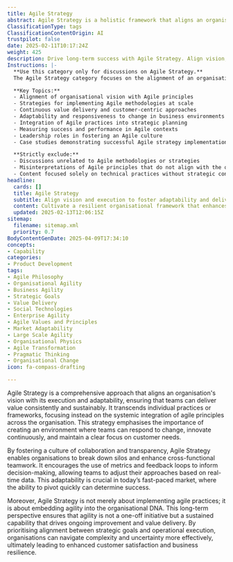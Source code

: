 ```yaml
---
title: Agile Strategy
abstract: Agile Strategy is a holistic framework that aligns an organisation's vision with its operational execution and adaptability, enabling teams to consistently and sustainably deliver value. Originating from the principles of agile methodologies, this approach transcends individual practices by promoting the systemic integration of agile values throughout the organisation. It is essential for fostering an environment that encourages responsiveness to change, continuous innovation, and a strong focus on customer needs. By cultivating a culture of collaboration and transparency, Agile Strategy helps dismantle silos and enhances cross-functional teamwork. It advocates for the use of metrics and feedback loops to guide decision-making, allowing teams to adapt their strategies based on real-time insights. This level of adaptability is vital in today's rapidly evolving market, where the capacity to pivot swiftly can significantly influence success. Furthermore, Agile Strategy is about embedding agility into the organisational culture, ensuring that it becomes a sustained capability rather than a temporary initiative. This long-term focus on aligning strategic objectives with operational execution equips organisations to navigate complexity and uncertainty more effectively, ultimately leading to improved customer satisfaction and enhanced business resilience.
ClassificationType: tags
ClassificationContentOrigin: AI
trustpilot: false
date: 2025-02-11T10:17:24Z
weight: 425
description: Drive long-term success with Agile Strategy. Align vision, execution, and adaptability to deliver continuous value.
Instructions: |-
  **Use this category only for discussions on Agile Strategy.**  
  The Agile Strategy category focuses on the alignment of an organisation's vision, execution, and adaptability to foster long-term success through Agile methodologies. It emphasises the importance of continuous value delivery and the integration of Agile principles into strategic planning and decision-making processes.

  **Key Topics:**
  - Alignment of organisational vision with Agile principles
  - Strategies for implementing Agile methodologies at scale
  - Continuous value delivery and customer-centric approaches
  - Adaptability and responsiveness to change in business environments
  - Integration of Agile practices into strategic planning
  - Measuring success and performance in Agile contexts
  - Leadership roles in fostering an Agile culture
  - Case studies demonstrating successful Agile strategy implementation

  **Strictly exclude:**
  - Discussions unrelated to Agile methodologies or strategies
  - Misinterpretations of Agile principles that do not align with the original theories
  - Content focused solely on technical practices without strategic context
headline:
  cards: []
  title: Agile Strategy
  subtitle: Align vision and execution to foster adaptability and deliver ongoing value through strategic insights and evidence-based practices.
  content: Cultivate a resilient organisational framework that enhances strategic alignment and responsiveness to change. Posts should explore practices for continuous improvement, value delivery, and decision-making informed by data, while addressing complexity and fostering a culture of collaboration and learning.
  updated: 2025-02-13T12:06:15Z
sitemap:
  filename: sitemap.xml
  priority: 0.7
BodyContentGenDate: 2025-04-09T17:34:10
concepts:
- Capability
categories:
- Product Development
tags:
- Agile Philosophy
- Organisational Agility
- Business Agility
- Strategic Goals
- Value Delivery
- Social Technologies
- Enterprise Agility
- Agile Values and Principles
- Market Adaptability
- Large Scale Agility
- Organisational Physics
- Agile Transformation
- Pragmatic Thinking
- Organisational Change
icon: fa-compass-drafting

---
```

Agile Strategy is a comprehensive approach that aligns an organisation's vision with its execution and adaptability, ensuring that teams can deliver value consistently and sustainably. It transcends individual practices or frameworks, focusing instead on the systemic integration of agile principles across the organisation. This strategy emphasises the importance of creating an environment where teams can respond to change, innovate continuously, and maintain a clear focus on customer needs.

By fostering a culture of collaboration and transparency, Agile Strategy enables organisations to break down silos and enhance cross-functional teamwork. It encourages the use of metrics and feedback loops to inform decision-making, allowing teams to adjust their approaches based on real-time data. This adaptability is crucial in today’s fast-paced market, where the ability to pivot quickly can determine success.

Moreover, Agile Strategy is not merely about implementing agile practices; it is about embedding agility into the organisational DNA. This long-term perspective ensures that agility is not a one-off initiative but a sustained capability that drives ongoing improvement and value delivery. By prioritising alignment between strategic goals and operational execution, organisations can navigate complexity and uncertainty more effectively, ultimately leading to enhanced customer satisfaction and business resilience.
